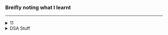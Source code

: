 ### Breifly noting what I learnt
___
<details>
<summary>11</summary>

**Operator Overloading**

- Operator overloading prommoted polymorphism
- Overloading operators doesn't destroy the original meaning, precedence and grammer of operator
- In C++ we can overload operators using Mem. functions / friend functions

**Cache Memory**

- To reduce processing time, their is intermediate memory btwn Processor and Main memory, which stores the frequenty used data. 
- The processor first checks the cache for relevant data and fetch, if not present, data is loaded from Main to Cache and then fetched by processsor
- Cache size << Main memory :: faster speed and efficiency
- Memory Hierarchy
    - registers (in Processor)
    - cache (btwn CPU and Main)
    - main memory
    - disk cache
    - optical
    - magnetic tape

*PS: College Stuff 📝*
</details>

<details>
<summary>DSA Stuff</summary>

**Recursion**

- https://youtu.be/M2uO2nMT0Bk

**Trees**

- https://youtu.be/vvey2QCs98o
</details>